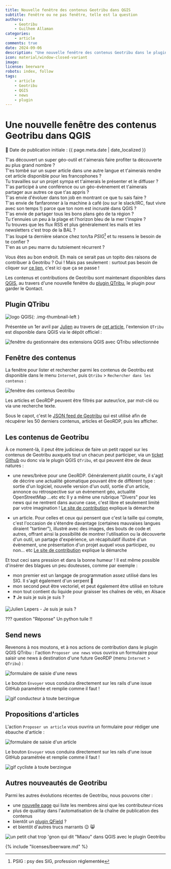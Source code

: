 ```yaml
---
title: Nouvelle fenêtre des contenus Geotribu dans QGIS
subtitle: Fenêtre ou ne pas fenêtre, telle est la question
authors:
    - Geotribu
    - Guilhem Allaman
categories:
    - article
comments: true
date: 2024-09-06
description: "Une nouvelle fenêtre des contenus Geotribu dans le plugin QGIS QTribu, qui permet d'accéder et de contribuer aux contenus du site"
icon: material/window-closed-variant
image:
license: beerware
robots: index, follow
tags:
    - article
    - Geotribu
    - QGIS
    - news
    - plugin
---
```


# Une nouvelle fenêtre des contenus Geotribu dans QGIS

:calendar: Date de publication initiale : {{ page.meta.date | date_localized }}

T'as découvert un super géo-outil et t'aimerais faire profiter ta découverte au plus grand nombre ?  
T'es tombé sur un super article dans une autre langue et t'aimerais rendre cet article disponible pour les francophones ?  
Tu travailles sur un projet sympa et t'aimerais le présenter et le diffuser ?  
T'as participé à une conférence ou un géo-évènement et t'aimerais partager aux autres ce que t'as appris ?  
T'as envie d'évoluer dans ton job en montrant ce que tu sais faire ?  
T'as envie de fanfaronner à la machine à café (ou sur le slack/IRC, faut vivre avec son temps !) parce que ton nom est incrusté dans QGIS ?  
T'as envie de partager tous les bons plans géo de ta région ?  
Tu t'ennuies un peu à la plage et l'horizon bleu de la mer t'inspire ?  
Tu trouves que les flux RSS et plus généralement les mails et les newsletters c'est trop de la BAL ?  
T'as loupé ta dernière séance chez ton/ta *PSIG*[^1] et tu ressens le besoin de te confier ?  
T'en as un peu marre du tutoiement récurrent ?

Vous êtes au bon endroit. Eh mais ce serait pas un topito des raisons de contribuer à Geotribu ? Oui ! Mais pas seulement : surtout pas besoin de cliquer sur [ce lien](https://theuselessweb.com/), c'est ici que ça se passe !

Les contenus et contributions de Geotribu sont maintenant disponibles dans [QGIS](https://www.qgis.org), au travers d'une nouvelle fenêtre du [plugin QTribu](https://plugins.qgis.org/plugins/qtribu/), le plugin pour garder le Qontact.

## Plugin QTribu

![logo QGIS](https://cdn.geotribu.fr/img/logos-icones/logiciels_librairies/qgis.png "logo QGIS"){: .img-thumbnail-left }

Présentée un 1er avril par [Julien](../../team/julien-moura.md) au travers de [cet article](../2021/2021-04-01_qtribu_plugin_qgis_geotribu.md), l'extension `QTribu` est disponible dans QGIS via le dépôt officiel :

![fenêtre du gestionnaire des extensions QGIS avec QTribu sélectionnée](https://cdn.geotribu.fr/img/articles-blog-rdp/articles/2024/qtribu_nouvelle_fenetre/qtribu-qgis-plugin.webp)

## Fenêtre des contenus

La fenêtre pour lister et rechercher parmi les contenus de Geotribu est disponible dans le menu `Internet`, puis `Qtribu` > `Rechercher dans les contenus` :

![fenêtre des contenus Geotribu](https://cdn.geotribu.fr/img/articles-blog-rdp/articles/2024/qtribu_nouvelle_fenetre/qtribu-nouvelle-fenetre-contenus.webp)

Les articles et GeoRDP peuvent être filtrés par auteur/ice, par mot-clé ou via une recherche texte.

Sous le capot, c'est le [JSON feed de Geotribu](https://geotribu.fr/feed_json_created.json) qui est utilisé afin de récupérer les 50 derniers contenus, articles et GeoRDP, puis les afficher.

## Les contenus de Geotribu

À ce moment-là, il peut être judicieux de faire un petit rappel sur les contenus de Geotribu auxquels tout un chacun peut participer, via un [ticket Github](https://github.com/geotribu/website/issues/new/choose) ou donc via le plugin QGIS `QTribu`, et qui peuvent être de deux natures :

- une news/brève pour une GeoRDP. Généralement plutôt courte, il s'agit de décrire une actualité géomatique pouvant être de différent type : sortie d'un logiciel, nouvelle version d'un outil, sortie d'un article, annonce ou rétrospective sur un évènement géo, actualité OpenStreetMap ...etc etc Il y a même une rubrique "Divers" pour les news qui ne rentrent dans aucune case, c'est libre et seulement limité par votre imagination ! [Le site de contribution](https://contribuer.geotribu.fr/rdp/add_news/) explique la démarche

- un article. Pour celles et ceux qui pensent que c'est la taille qui compte, c'est l'occasion de s'étendre davantage (certaines mauvaises langues diraient "tartiner"), illustré avec des images, des bouts de code et autres, offrant ainsi la possibilité de montrer l'utilisation ou la découverte d'un outil, un partage d'expérience, un récapitulatif illustré d'un évènement, une présentation d'un projet auquel vous participez, ou non... etc [Le site de contribution](https://contribuer.geotribu.fr/articles/workflow/) explique la démarche

Et tout ceci sans pression et dans la bonne humeur ! Il est même possible d'insérer des blagues un peu douteuses, comme par exemple :

- mon premier est un langage de programmation assez utilisé dans les SIG. Il s'agit également d'un serpent :snake:
- mon second peut être vectoriel, et peut également être utilisé en toiture
- mon tout contient du liquide pour graisser les chaînes de vélo, en Alsace
- :question: Je suis je suis je suis ?

![Julien Lepers - Je suis je suis ?](https://cdn.geotribu.fr/img/articles-blog-rdp/articles/2024/qtribu_nouvelle_fenetre/julien_lepers_je_suis.webp)

??? question "Réponse"
    Un python tuile !!

## Send news

Revenons à nos moutons, et à nos actions de contribution dans le plugin QGIS QTribu : l'action `Proposer une news` vous ouvrira un formulaire pour saisir une news à destination d'une future GeoRDP (menu `Internet` > `QTribu`) :

![formulaire de saisie d'une news](https://cdn.geotribu.fr/img/articles-blog-rdp/articles/2024/qtribu_nouvelle_fenetre/qtribu-news-form.webp)

Le bouton `Envoyer` vous conduira directement sur les rails d'une issue GitHub paramétrée et remplie comme il faut !

![gif conducteur à toute berzingue](https://cdn.geotribu.fr/img/articles-blog-rdp/articles/2024/qtribu_nouvelle_fenetre/gif-drive.gif)

## Propositions d'articles

L'action `Proposer un article` vous ouvrira un formulaire pour rédiger une ébauche d'article :

![formulaire de saisie d'un article](https://cdn.geotribu.fr/img/articles-blog-rdp/articles/2024/qtribu_nouvelle_fenetre/qtribu-article-form.webp)

Le bouton `Envoyer` vous conduira directement sur les rails d'une issue GitHub paramétrée et remplie comme il faut !

![gif cycliste à toute berzingue](https://cdn.geotribu.fr/img/articles-blog-rdp/articles/2024/qtribu_nouvelle_fenetre/gif-bicycle.gif)

## Autres nouveautés de Geotribu

Parmi les autres évolutions récentes de Geotribu, nous pouvons citer :

- une [nouvelle page](https://geotribu.fr/team/) qui liste les membres ainsi que les contributeur·rices
- plus de qualitay dans l'automatisation de la chaîne de publication des contenus
- bientôt un [plugin QField](https://www.opengis.ch/2024/06/18/supercharge-your-fieldwork-with-qfields-project-and-app-wide-plugins/) ?
- et bientôt d'autres trucs marrants :wink: :smile_cat:

![un petit chat trop 'gnon qui dit "Miaou" dans QGIS avec le plugin Geotribu](https://cdn.geotribu.fr/img/articles-blog-rdp/articles/2024/qtribu_nouvelle_fenetre/geotricat_qgis_meow.webp)

<!-- Footnotes reference -->
[^1]: PSIG : psy des SIG, profession réglementée

<!-- geotribu:authors-block -->

{% include "licenses/beerware.md" %}
